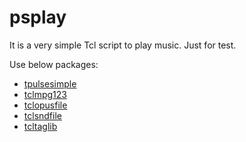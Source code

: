 # psplay

It is a very simple Tcl script to play music. Just for test.

Use below packages:

* [tpulsesimple](https://github.com/ray2501/tpulsesimple)
* [tclmpg123](https://github.com/ray2501/tclmpg123)
* [tclopusfile](https://github.com/ray2501/tclopusfile)
* [tclsndfile](https://github.com/ray2501/tclsndfile)
* [tcltaglib](https://github.com/ray2501/tcltaglib)
